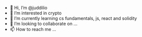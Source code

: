 - 👋 Hi, I’m @juddilio
- 👀 I’m interested in crypto
- 🌱 I’m currently learning cs fundamentals, js, react and solidity
- 💞️ I’m looking to collaborate on ...
- 📫 How to reach me ...

<!---
juddilio/juddilio is a ✨ special ✨ repository because its `README.md` (this file) appears on your GitHub profile.
You can click the Preview link to take a look at your changes.
--->
